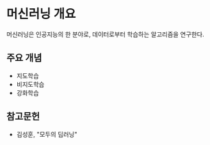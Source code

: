 # 머신러닝 개요

머신러닝은 인공지능의 한 분야로, 데이터로부터 학습하는 알고리즘을 연구한다.

## 주요 개념

- 지도학습
- 비지도학습
- 강화학습

## 참고문헌

- 김성훈, "모두의 딥러닝"
